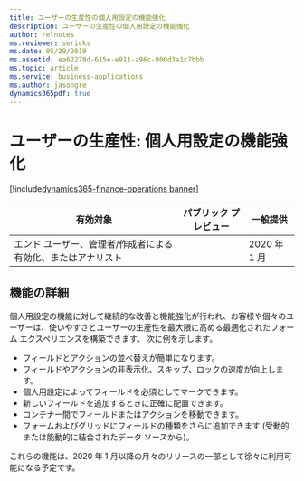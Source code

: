 ```yaml
---
title: ユーザーの生産性の個人用設定の機能強化
description: ユーザーの生産性の個人用設定の機能強化
author: relnotes
ms.reviewer: sericks
ms.date: 05/29/2019
ms.assetid: ea62278d-615e-e911-a96c-000d3a1c7bbb
ms.topic: article
ms.service: business-applications
ms.author: jasongre
dynamics365pdf: true
---
```

# <a name="user-productivity-personalization-enhancements"></a>ユーザーの生産性: 個人用設定の機能強化
[!include[dynamics365-finance-operations banner](../includes/dynamics365-finance-operations.md)]

| 有効対象    |  パブリック プレビュー | 一般提供 | 
| ---------- | ---------- |---------- |
|エンド ユーザー、管理者/作成者による有効化、またはアナリスト|| 2020 年 1 月|






## <a name="feature-details"></a>機能の詳細
<!--feature detail start -->
 個人用設定の機能に対して継続的な改善と機能強化が行われ、お客様や個々のユーザーは、使いやすさとユーザーの生産性を最大限に高める最適化されたフォーム エクスペリエンスを構築できます。 次に例を示します。 

-  フィールドとアクションの並べ替えが簡単になります。 
-  フィールドやアクションの非表示化、スキップ、ロックの速度が向上します。 
-  個人用設定によってフィールドを必須としてマークできます。 
-  新しいフィールドを追加するときに正確に配置できます。 
-  コンテナー間でフィールドまたはアクションを移動できます。 
-  フォームおよびグリッドにフィールドの種類をさらに追加できます (受動的または能動的に結合されたデータ ソースから)。 

これらの機能は、2020 年 1 月以降の月々のリリースの一部として徐々に利用可能になる予定です。
<!--feature detail end -->










